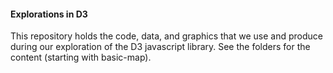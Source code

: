 #### Explorations in D3

This repository holds the code, data, and graphics that we use and produce during our exploration of the D3 javascript library. See the folders for the content (starting with basic-map).

